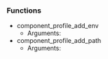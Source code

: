 
### Functions

 - component_profile_add_env
    - Arguments:
 - component_profile_add_path
    - Arguments:
